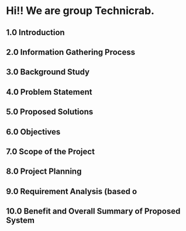 # Hi!! We are group Technicrab.

## 1.0 Introduction

## 2.0 Information Gathering Process
## 3.0 Background Study
## 4.0 Problem Statement
## 5.0 Proposed Solutions
## 6.0 Objectives
## 7.0 Scope of the Project
## 8.0 Project Planning
## 9.0 Requirement Analysis (based o
## 10.0 Benefit and Overall Summary of Proposed System
